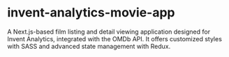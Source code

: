 # invent-analytics-movie-app
A Next.js-based film listing and detail viewing application designed for Invent Analytics, integrated with the OMDb API. It offers customized styles with SASS and advanced state management with Redux.
